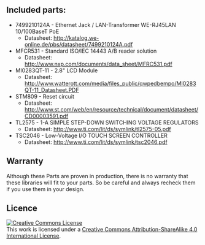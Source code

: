 Included parts:
---------------

* 7499210124A - Ethernet Jack / LAN-Transformer WE-RJ45LAN 10/100BaseT PoE
  * Datasheet: http://katalog.we-online.de/pbs/datasheet/7499210124A.pdf
* MFCR531 - Standard ISO/IEC 14443 A/B reader solution
  * Datasheet: http://www.nxp.com/documents/data_sheet/MFRC531.pdf
* MI0283QT-11 - 2.8" LCD Module
  * Datasheet: http://www.watterott.com/media/files_public/qwpedbempo/MI0283QT-11_Datasheet.PDF
* STM809 - Reset circuit
  * Datasheet: http://www.st.com/web/en/resource/technical/document/datasheet/CD00003591.pdf
* TL2575 - 1-A SIMPLE STEP-DOWN SWITCHING VOLTAGE REGULATORS
  * Datasheet: http://www.ti.com/lit/ds/symlink/tl2575-05.pdf
* TSC2046 - Low-Voltage I/O TOUCH SCREEN CONTROLLER
  * Datasheet: http://www.ti.com/lit/ds/symlink/tsc2046.pdf

Warranty
--------

Although these Parts are proven in production, there is no warranty that these libraries will fit to your parts. 
So be careful and always recheck them if you use them in your design.

Licence
-------

<a rel="license" href="http://creativecommons.org/licenses/by-sa/4.0/"><img alt="Creative Commons License" style="border-width:0" src="https://i.creativecommons.org/l/by-sa/4.0/88x31.png" /></a><br />This work is licensed under a <a rel="license" href="http://creativecommons.org/licenses/by-sa/4.0/">Creative Commons Attribution-ShareAlike 4.0 International License</a>.
